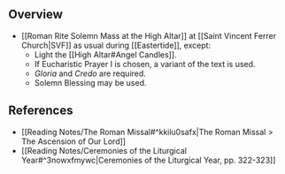 ## Overview
- [[Roman Rite Solemn Mass at the High Altar]] at [[Saint Vincent Ferrer Church|SVF]] as usual during [[Eastertide]], except:
	- Light the [[High Altar#Angel Candles]].
	- If Eucharistic Prayer I is chosen, a variant of the text is used.
	- _Gloria_ and _Credo_ are required.
	- Solemn Blessing may be used.

## References
- [[Reading Notes/The Roman Missal#^kkilu0safx|The Roman Missal > The Ascension of Our Lord]]
- [[Reading Notes/Ceremonies of the Liturgical Year#^3nowxfmywc|Ceremonies of the Liturgical Year, pp. 322-323]]

